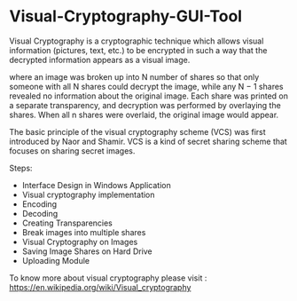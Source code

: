 # Visual-Cryptography-GUI-Tool
Visual Cryptography is a cryptographic technique which allows visual information (pictures, text, etc.) to be encrypted in such a way that the decrypted information appears as a visual image.  

where an image was broken up into N number of shares so that only someone with all N shares could decrypt the image, while any N − 1 shares revealed no information about the original image. Each share was printed on a separate transparency, and decryption was performed by overlaying the shares. When all n shares were overlaid, the original image would appear.  

The basic principle of the visual cryptography scheme (VCS) was first introduced by Naor and Shamir. VCS is a kind of secret sharing scheme that focuses on sharing secret images.

Steps:
- Interface Design in Windows Application
- Visual cryptography implementation
- Encoding
- Decoding
- Creating Transparencies
- Break images into multiple shares
- Visual Cryptography on Images
- Saving Image Shares on Hard Drive
- Uploading Module

To know more about visual cryptography please visit : https://en.wikipedia.org/wiki/Visual_cryptography
